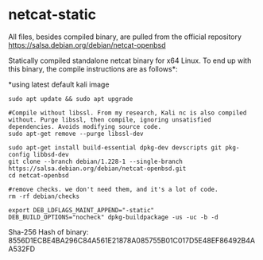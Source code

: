 # netcat-static

All files, besides compiled binary, are pulled from the official repository https://salsa.debian.org/debian/netcat-openbsd

Statically compiled standalone netcat binary for x64 Linux. To end up with this binary, the compile instructions are as follows*:

*using latest default kali image
```
sudo apt update && sudo apt upgrade

#Compile without libssl. From my research, Kali nc is also compiled without. Purge libssl, then compile, ignoring unsatisfied dependencies. Avoids modifying source code.
sudo apt-get remove --purge libssl-dev

sudo apt-get install build-essential dpkg-dev devscripts git pkg-config libbsd-dev
git clone --branch debian/1.228-1 --single-branch https://salsa.debian.org/debian/netcat-openbsd.git
cd netcat-openbsd

#remove checks. we don't need them, and it's a lot of code.
rm -rf debian/checks

export DEB_LDFLAGS_MAINT_APPEND="-static"
DEB_BUILD_OPTIONS="nocheck" dpkg-buildpackage -us -uc -b -d
```

Sha-256 Hash of binary: 8556D1ECBE4BA296C84A561E21878A085755B01C017D5E48EF86492B4AA532FD
